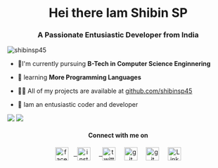 <h1 align="center">Hei there Iam Shibin SP</h1>
<h3 align="center">A Passionate Entusiastic Developer from India </h3>

<p align="left"> <img src="https://komarev.com/ghpvc/?username=shibinsp45" alt="shibinsp45" /> </p>

- 🔭I'm currently pursuing  **B-Tech in  Computer Science Enginnering**

- 🌱 learning **More Programming  Languages**

- 👨‍💻 All of my projects are available at [github.com/shibinsp45](shibin.me)

- 💬 Iam an entusiastic coder and developer

<img src="https://github-readme-stats.vercel.app/api?username=shibinsp45">

<img src="https://github-readme-stats.vercel.app/api/top-langs/?username=cyril1010&amp;">
<h4 align="center">Connect with me on</h4>
<p align="center">
<a href="https://www.facebook.com/shibinsp45/" target="blank"><img align="center" src="https://cdn.jsdelivr.net/npm/simple-icons@3.0.1/icons/facebook.svg" alt="facebook" height="30" width="30" /></a> &nbsp;
<a href="https://www.instagram.com/shibinsp45/" target="blank"> &nbsp <img align="center" src="https://cdn.jsdelivr.net/npm/simple-icons@3.0.1/icons/instagram.svg" alt="instagram" height="30" width="30" /></a> &nbsp;&nbsp;&nbsp;
 <a href="https://www.twitter.com/shibinsp45/" target="blank"> &nbsp <img align="center" src="https://cdn.jsdelivr.net/npm/simple-icons@3.0.1/icons/twitter.svg" alt="twitter" height="30" width="30" /></a> &nbsp;&nbsp;&nbsp;
<a href="https://github.com/shibinsp45/" target="blank"><img align="center" src="https://cdn.jsdelivr.net/npm/simple-icons@3.0.1/icons/github.svg" alt="git" height="30" width="30" /></a> &nbsp;&nbsp;&nbsp;
<a href="shibinsp45gmail.com" target="blank"><img align="center" src="https://cdn.jsdelivr.net/npm/simple-icons@3.0.1/icons/gmail.svg" alt="git" height="30" width="30" /></a> &nbsp;&nbsp;&nbsp;
<a href="https://www.linkedin.com/in/shibin-sp-24279a16b" target="blank"><img align="center" src="https://cdn.jsdelivr.net/npm/simple-icons@3.0.1/icons/linkedin.svg" alt="LinkedIn" height="30" width="30" /></a>
